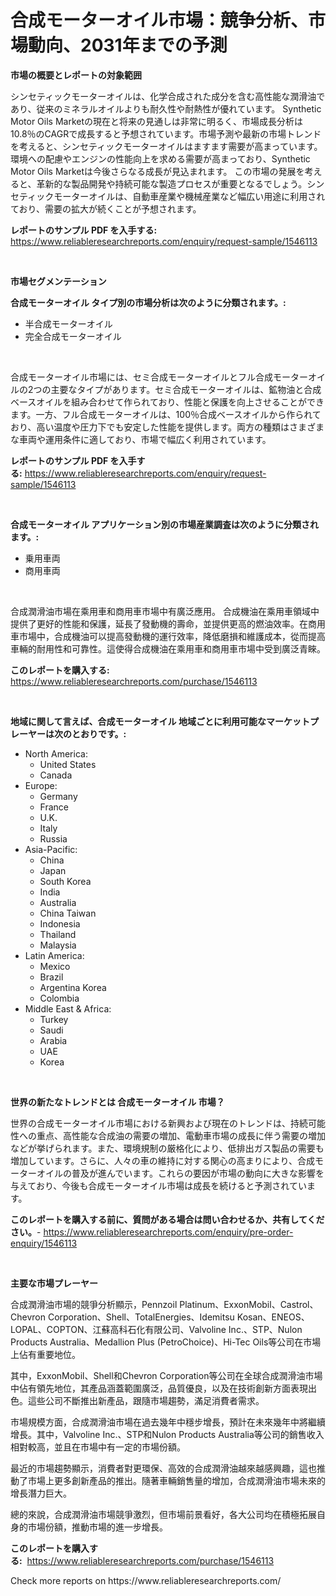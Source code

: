 <p><h1>合成モーターオイル市場：競争分析、市場動向、2031年までの予測</h1></p><p><strong>市場の概要とレポートの対象範囲</strong></p>
<p><p>シンセティックモーターオイルは、化学合成された成分を含む高性能な潤滑油であり、従来のミネラルオイルよりも耐久性や耐熱性が優れています。 Synthetic Motor Oils Marketの現在と将来の見通しは非常に明るく、市場成長分析は10.8％のCAGRで成長すると予想されています。市場予測や最新の市場トレンドを考えると、シンセティックモーターオイルはますます需要が高まっています。環境への配慮やエンジンの性能向上を求める需要が高まっており、Synthetic Motor Oils Marketは今後さらなる成長が見込まれます。 この市場の発展を考えると、革新的な製品開発や持続可能な製造プロセスが重要となるでしょう。シンセティックモーターオイルは、自動車産業や機械産業など幅広い用途に利用されており、需要の拡大が続くことが予想されます。</p></p>
<p><strong>レポートのサンプル PDF を入手する:</strong> <a href="https://www.reliableresearchreports.com/enquiry/request-sample/1546113">https://www.reliableresearchreports.com/enquiry/request-sample/1546113</a></p>
<p>&nbsp;</p>
<p><strong>市場セグメンテーション</strong></p>
<p><strong>合成モーターオイル タイプ別の市場分析は次のように分類されます。:</strong></p>
<p><ul><li>半合成モーターオイル</li><li>完全合成モーターオイル</li></ul></p>
<p>&nbsp;</p>
<p><p>合成モーターオイル市場には、セミ合成モーターオイルとフル合成モーターオイルの2つの主要なタイプがあります。セミ合成モーターオイルは、鉱物油と合成ベースオイルを組み合わせて作られており、性能と保護を向上させることができます。一方、フル合成モーターオイルは、100％合成ベースオイルから作られており、高い温度や圧力下でも安定した性能を提供します。両方の種類はさまざまな車両や運用条件に適しており、市場で幅広く利用されています。</p></p>
<p><strong>レポートのサンプル PDF を入手する:</strong>&nbsp;<a href="https://www.reliableresearchreports.com/enquiry/request-sample/1546113">https://www.reliableresearchreports.com/enquiry/request-sample/1546113</a></p>
<p>&nbsp;</p>
<p><strong> 合成モーターオイル アプリケーション別の市場産業調査は次のように分類されます。:</strong></p>
<p><ul><li>乗用車両</li><li>商用車両</li></ul></p>
<p>&nbsp;</p>
<p><p>合成潤滑油市場在乘用車和商用車市場中有廣泛應用。 合成機油在乘用車領域中提供了更好的性能和保護，延長了發動機的壽命，並提供更高的燃油效率。在商用車市場中，合成機油可以提高發動機的運行效率，降低磨損和維護成本，從而提高車輛的耐用性和可靠性。這使得合成機油在乘用車和商用車市場中受到廣泛青睞。</p></p>
<p><strong>このレポートを購入する:</strong>&nbsp; <a href="https://www.reliableresearchreports.com/purchase/1546113">https://www.reliableresearchreports.com/purchase/1546113</a></p>
<p>&nbsp;</p>
<p><strong>地域に関して言えば、合成モーターオイル 地域ごとに利用可能なマーケットプレーヤーは次のとおりです。:</strong></p>
<p><ul>
    <li>
        North America:
        <ul>
            <li>United States</li>
            <li>Canada</li>
        </ul>
    </li>
    <li>
        Europe:
        <ul>
            <li>Germany</li>
            <li>France</li>
            <li>U.K.</li>
            <li>Italy</li>
            <li>Russia</li>
        </ul>
    </li>
    <li>
        Asia-Pacific:
        <ul>
            <li>China</li>
            <li>Japan</li>
            <li>South Korea</li>
            <li>India</li>
            <li>Australia</li>
            <li>China Taiwan</li>
            <li>Indonesia</li>
            <li>Thailand</li>
            <li>Malaysia</li>
        </ul>
    </li>
    <li>
        Latin America:
        <ul>
            <li>Mexico</li>
            <li>Brazil</li>
            <li>Argentina Korea</li>
            <li>Colombia</li>
        </ul>
    </li>
    <li>
        Middle East & Africa:
        <ul>
            <li>Turkey</li>
            <li>Saudi</li>
            <li>Arabia</li>
            <li>UAE</li>
            <li>Korea</li>
        </ul>
    </li>
    </ul></p>
<p>&nbsp;</p>
<p><strong>世界の新たなトレンドとは 合成モーターオイル 市場？</strong></p>
<p><p>世界の合成モーターオイル市場における新興および現在のトレンドは、持続可能性への重点、高性能な合成油の需要の増加、電動車市場の成長に伴う需要の増加などが挙げられます。また、環境規制の厳格化により、低排出ガス製品の需要も増加しています。さらに、人々の車の維持に対する関心の高まりにより、合成モーターオイルの普及が進んでいます。これらの要因が市場の動向に大きな影響を与えており、今後も合成モーターオイル市場は成長を続けると予測されています。</p></p>
<p><strong>このレポートを購入する前に、質問がある場合は問い合わせるか、共有してください。</strong>- <a href="https://www.reliableresearchreports.com/enquiry/pre-order-enquiry/1546113">https://www.reliableresearchreports.com/enquiry/pre-order-enquiry/1546113</a></p>
<p>&nbsp;</p>
<p><strong>主要な市場プレーヤー</strong></p>
<p><p>合成潤滑油市場的競爭分析顯示，Pennzoil Platinum、ExxonMobil、Castrol、Chevron Corporation、Shell、TotalEnergies、Idemitsu Kosan、ENEOS、LOPAL、COPTON、江蘇高科石化有限公司、Valvoline Inc.、STP、Nulon Products Australia、Medallion Plus (PetroChoice)、Hi-Tec Oils等公司在市場上佔有重要地位。</p><p>其中，ExxonMobil、Shell和Chevron Corporation等公司在全球合成潤滑油市場中佔有領先地位，其產品涵蓋範圍廣泛，品質優良，以及在技術創新方面表現出色。這些公司不斷推出新產品，跟隨市場趨勢，滿足消費者需求。</p><p>市場規模方面，合成潤滑油市場在過去幾年中穩步增長，預計在未來幾年中將繼續增長。其中，Valvoline Inc.、STP和Nulon Products Australia等公司的銷售收入相對較高，並且在市場中有一定的市場份額。</p><p>最近的市場趨勢顯示，消費者對更環保、高效的合成潤滑油越來越感興趣，這也推動了市場上更多創新產品的推出。隨著車輛銷售量的增加，合成潤滑油市場未來的增長潛力巨大。</p><p>總的來說，合成潤滑油市場競爭激烈，但市場前景看好，各大公司均在積極拓展自身的市場份額，推動市場的進一步增長。</p></p>
<p><strong>このレポートを購入する:</strong>&nbsp;&nbsp;<a href="https://www.reliableresearchreports.com/purchase/1546113">https://www.reliableresearchreports.com/purchase/1546113</a></p>
<p>Check more reports on https://www.reliableresearchreports.com/</p>